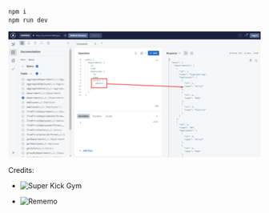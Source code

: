 ```bash
npm i
npm run dev
```

![query-purifier-example](./static/typegraphql-prisma-purifier-example.png)

Credits:
- ![Super Kick Gym](https://en.bjj-bangkok.com)

- ![Rememo](https://rememo.io)
